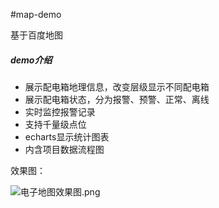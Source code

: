 #map-demo

基于百度地图
##### demo介绍
* 展示配电箱地理信息，改变层级显示不同配电箱
* 展示配电箱状态，分为报警、预警、正常、离线
* 实时监控报警记录
* 支持千量级点位
* echarts显示统计图表
* 内含项目数据流程图

效果图：

![电子地图效果图.png](http://upload-images.jianshu.io/upload_images/2865721-feb8ad944235cdae.png?imageMogr2/auto-orient/strip%7CimageView2/2/w/1240)

